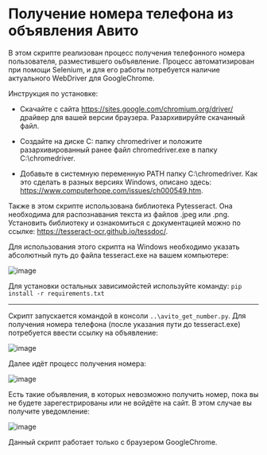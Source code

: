 # Получение номера телефона из объявления Авито

В этом скрипте реализован процесс получения телефонного номера пользователя, разместившего оьбъявление.
Процесс автоматизирован при помощи Selenium, и для его работы потребуется наличие актуального WebDriver для GoogleChrome.

Инструкция по установке:

- Скачайте с сайта https://sites.google.com/chromium.org/driver/ драйвер для вашей версии браузера. Разархивируйте скачанный файл.

- Создайте на диске C: папку chromedriver и положите разархивированный ранее файл chromedriver.exe в папку C:\chromedriver.

- Добавьте в системную переменную PATH папку C:\chromedriver. Как это сделать в разных версиях Windows, описано здесь: https://www.computerhope.com/issues/ch000549.htm.

Также в этом скрипте использована библиотека Pytesseract. Она необходима для распознавания текста из файлов .jpeg или .png.
Установить библиотеку и ознакомиться с документацией можно по ссылке: https://tesseract-ocr.github.io/tessdoc/.

Для использования этого скрипта на Windows необходимо указать абсолютный путь до файла tesseract.exe на вашем компьютере:

![image](https://user-images.githubusercontent.com/106872149/177575327-0a3cbb09-5e05-4a48-8638-9a9f27f6a6cc.png)

Для установки остальных зависимойстей используйте команду:
`pip install -r requirements.txt`
_______________________________________________________
Скрипт запускается командой в консоли `..\avito_get_number.py`.
Для получения номера телефона (после указания пути до tesseract.exe) потребуется ввести ссылку на объявление:

![image](https://user-images.githubusercontent.com/106872149/177570627-1cd35c73-8637-47b6-a7b3-8af4ae90abc2.png)

Далее идёт процесс получения номера:

![image](https://user-images.githubusercontent.com/106872149/177571241-6eb29dce-a65b-4c90-983f-016b48ef32ab.png)

Есть такие объявления, в которых невозможно получить номер, пока вы не будете зарегестрированы или не войдёте на сайт. В этом случае вы получите уведомление:

![image](https://user-images.githubusercontent.com/106872149/177572965-bf4e21c9-99e7-487a-867f-fe566cd58e1f.png)


Данный скрипт работает только с браузером GoogleChrome.


